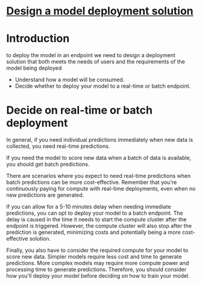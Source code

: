 # [Design a model deployment solution](https://learn.microsoft.com/en-us/training/modules/design-model-deployment-solution/)

# Introduction

to deploy the model in an endpoint we need to design a deployment solution that both meets the needs of users and the requirements of the model being deployed

* Understand how a model will be consumed.
* Decide whether to deploy your model to a real-time or batch endpoint.


# Decide on real-time or batch deployment

In general, if you need individual predictions immediately when new data is collected, you need real-time predictions.

If you need the model to score new data when a batch of data is available, you should get batch predictions.

There are scenarios where you expect to need real-time predictions when batch predictions can be more cost-effective. Remember that you're continuously paying for compute with real-time deployments, even when no new predictions are generated.

If you can allow for a 5-10 minutes delay when needing immediate predictions, you can opt to deploy your model to a batch endpoint. The delay is caused in the time it needs to start the compute cluster after the endpoint is triggered. However, the compute cluster will also stop after the prediction is generated, minimizing costs and potentially being a more cost-effective solution.

Finally, you also have to consider the required compute for your model to score new data. Simpler models require less cost and time to generate predictions. More complex models may require more compute power and processing time to generate predictions. Therefore, you should consider how you'll deploy your model before deciding on how to train your model.
